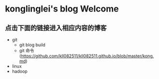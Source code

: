 ﻿# konglinglei's blog Welcome
## 点击下面的链接进入相应内容的博客
- git
	- git blog build
	- git 命令(https://github.com/kll082511/kll082511.github.io/blob/master/kong.md)
- linux
- hadoop
